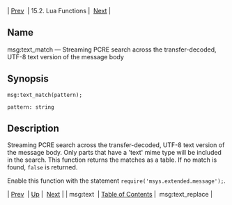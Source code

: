 | [Prev](lua.ref.msg_text1)  | 15.2. Lua Functions |  [Next](lua.ref.msg_text_replace.php) |

<a name="lua.ref.msg_text_match"></a>
## Name

msg:text_match — Streaming PCRE search across the transfer-decoded, UTF-8 text version of the message body

<a name="idp25656608"></a>
## Synopsis

`msg:text_match(pattern);`

`pattern: string`<a name="idp25659296"></a>
## Description

Streaming PCRE search across the transfer-decoded, UTF-8 text version of the message body. Only parts that have a 'text' mime type will be included in the search. This function returns the matches as a table. If no match is found, `false` is returned.

Enable this function with the statement `require('msys.extended.message');`.

| [Prev](lua.ref.msg_text1)  | [Up](lua.function.details.php) |  [Next](lua.ref.msg_text_replace.php) |
| msg:text  | [Table of Contents](index) |  msg:text_replace |
